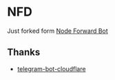 # NFD
Just forked form  [Node Forward Bot](https://github.com/LloydAsp/nfd)

## Thanks
- [telegram-bot-cloudflare](https://github.com/cvzi/telegram-bot-cloudflare)
